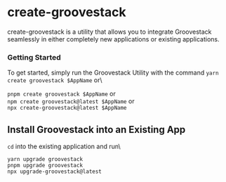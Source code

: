# create-groovestack
create-groovestack is a utility that allows you to integrate Groovestack
seamlessly in either completely new applications or existing applications.

### Getting Started

To get started, simply run the Groovestack Utility with the command
`yarn create groovestack $AppName` or\

`pnpm create groovestack $AppName` or\
`npm create groovestack@latest $AppName` or\
`npx create-groovestack@latest $AppName`

## Install Groovestack into an Existing App

`cd` into the existing application and run\

`yarn upgrade groovestack`\
`pnpm upgrade groovestack`\
`npx upgrade-groovestack@latest`
